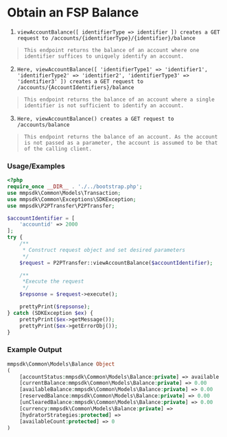 # Obtain an FSP Balance

1. `viewAccountBalance([ identifierType => identifier ]) creates a GET request to /accounts/{identifierType}/{identifier}/balance`

> `This endpoint returns the balance of an account where one identifier suffices to uniquely identify an account.`

2. `Here, viewAccountBalance([ 'identifierType1' => 'identifier1', 'identifierType2' => 'identifier2', 'identifierType3' => 'identifier3' ]) creates a GET request to /accounts/{AccountIdentifiers}/balance`

> `This endpoint returns the balance of an account where a single identifier is not sufficient to identify an account.`

3. `Here, viewAccountBalance() creates a GET request to /accounts/balance`

> `This endpoint returns the balance of an account. As the account is not passed as a parameter, the account is assumed to be that of the calling client.`

### Usage/Examples

```php
<?php
require_once __DIR__ . './../bootstrap.php';
use mmpsdk\Common\Models\Transaction;
use mmpsdk\Common\Exceptions\SDKException;
use mmpsdk\P2PTransfer\P2PTransfer;

$accountIdentifier = [
    'accountid' => 2000
];
try {
    /**
     * Construct request object and set desired parameters
     */
    $request = P2PTransfer::viewAccountBalance($accountIdentifier);

    /**
     *Execute the request
     */
    $repsonse = $request->execute();

    prettyPrint($repsonse);
} catch (SDKException $ex) {
    prettyPrint($ex->getMessage());
    prettyPrint($ex->getErrorObj());
}
```

### Example Output

```php
mmpsdk\Common\Models\Balance Object
(
    [accountStatus:mmpsdk\Common\Models\Balance:private] => available
    [currentBalance:mmpsdk\Common\Models\Balance:private] => 0.00
    [availableBalance:mmpsdk\Common\Models\Balance:private] => 0.00
    [reservedBalance:mmpsdk\Common\Models\Balance:private] => 0.00
    [unClearedBalance:mmpsdk\Common\Models\Balance:private] => 0.00
    [currency:mmpsdk\Common\Models\Balance:private] =>
    [hydratorStrategies:protected] =>
    [availableCount:protected] => 0
)

```
